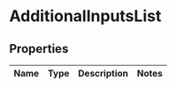 # AdditionalInputsList

## Properties
Name | Type | Description | Notes
------------ | ------------- | ------------- | -------------
